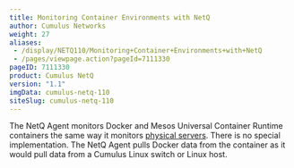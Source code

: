 ```yaml
---
title: Monitoring Container Environments with NetQ
author: Cumulus Networks
weight: 27
aliases:
 - /display/NETQ110/Monitoring+Container+Environments+with+NetQ
 - /pages/viewpage.action?pageId=7111330
pageID: 7111330
product: Cumulus NetQ
version: "1.1"
imgData: cumulus-netq-110
siteSlug: cumulus-netq-110
---
```

The NetQ Agent monitors Docker and Mesos Universal Container Runtime
containers the same way it monitors 
[physical servers](/version/cumulus-netq-110/Monitoring-Linux-Hosts-with-NetQ).
There is no special implementation. The NetQ Agent pulls Docker data
from the container as it would pull data from a Cumulus Linux switch or
Linux host.

